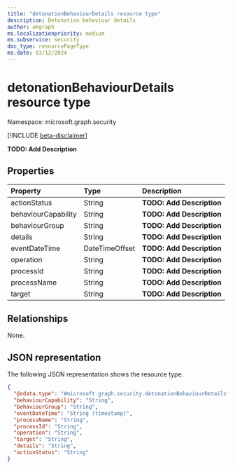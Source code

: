 ```yaml
---
title: "detonationBehaviourDetails resource type"
description: Detonation behaviour details
author: akgraph
ms.localizationpriority: medium
ms.subservice: security
doc_type: resourcePageType
ms.date: 03/12/2024
---
```


# detonationBehaviourDetails resource type

Namespace: microsoft.graph.security

[!INCLUDE [beta-disclaimer](../../includes/beta-disclaimer.md)]

**TODO: Add Description**


## Properties
|Property|Type|Description|
|:---|:---|:---|
|actionStatus|String|**TODO: Add Description**|
|behaviourCapability|String|**TODO: Add Description**|
|behaviourGroup|String|**TODO: Add Description**|
|details|String|**TODO: Add Description**|
|eventDateTime|DateTimeOffset|**TODO: Add Description**|
|operation|String|**TODO: Add Description**|
|processId|String|**TODO: Add Description**|
|processName|String|**TODO: Add Description**|
|target|String|**TODO: Add Description**|

## Relationships
None.

## JSON representation
The following JSON representation shows the resource type.
<!-- {
  "blockType": "resource",
  "@odata.type": "microsoft.graph.security.detonationBehaviourDetails"
}
-->
``` json
{
  "@odata.type": "#microsoft.graph.security.detonationBehaviourDetails",
  "behaviourCapability": "String",
  "behaviourGroup": "String",
  "eventDateTime": "String (timestamp)",
  "processName": "String",
  "processId": "String",
  "operation": "String",
  "target": "String",
  "details": "String",
  "actionStatus": "String"
}
```

